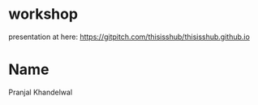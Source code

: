 # workshop

presentation at here: https://gitpitch.com/thisisshub/thisisshub.github.io

# Name
Pranjal Khandelwal
